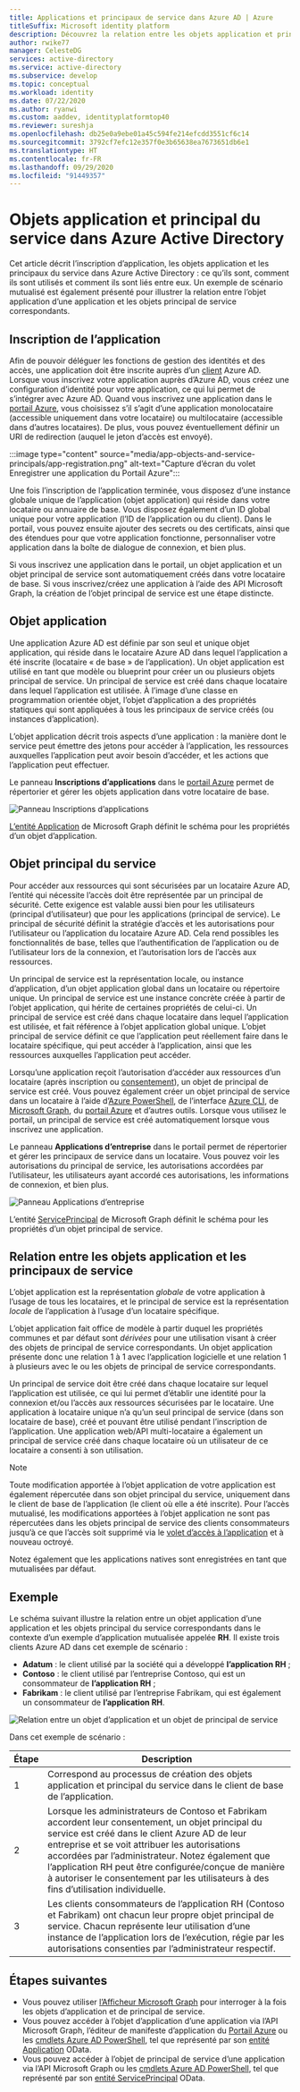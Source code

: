```yaml
---
title: Applications et principaux de service dans Azure AD | Azure
titleSuffix: Microsoft identity platform
description: Découvrez la relation entre les objets application et principal du service dans Azure Active Directory.
author: rwike77
manager: CelesteDG
services: active-directory
ms.service: active-directory
ms.subservice: develop
ms.topic: conceptual
ms.workload: identity
ms.date: 07/22/2020
ms.author: ryanwi
ms.custom: aaddev, identityplatformtop40
ms.reviewer: sureshja
ms.openlocfilehash: db25e0a9ebe01a45c594fe214efcdd3551cf6c14
ms.sourcegitcommit: 3792cf7efc12e357f0e3b65638ea7673651db6e1
ms.translationtype: HT
ms.contentlocale: fr-FR
ms.lasthandoff: 09/29/2020
ms.locfileid: "91449357"
---
```

# <a name="application-and-service-principal-objects-in-azure-active-directory"></a>Objets application et principal du service dans Azure Active Directory

Cet article décrit l’inscription d’application, les objets application et les principaux du service dans Azure Active Directory : ce qu’ils sont, comment ils sont utilisés et comment ils sont liés entre eux. Un exemple de scénario mutualisé est également présenté pour illustrer la relation entre l’objet application d’une application et les objets principal de service correspondants.

## <a name="application-registration"></a>Inscription de l’application
Afin de pouvoir déléguer les fonctions de gestion des identités et des accès, une application doit être inscrite auprès d’un [client](developer-glossary.md#tenant) Azure AD. Lorsque vous inscrivez votre application auprès d’Azure AD, vous créez une configuration d’identité pour votre application, ce qui lui permet de s’intégrer avec Azure AD. Quand vous inscrivez une application dans le [portail Azure][AZURE-Portal], vous choisissez s’il s’agit d’une application monolocataire (accessible uniquement dans votre locataire) ou multilocataire (accessible dans d’autres locataires). De plus, vous pouvez éventuellement définir un URI de redirection (auquel le jeton d’accès est envoyé).

:::image type="content" source="media/app-objects-and-service-principals/app-registration.png" alt-text="Capture d’écran du volet Enregistrer une application du Portail Azure":::

Une fois l’inscription de l’application terminée, vous disposez d’une instance globale unique de l’application (objet application) qui réside dans votre locataire ou annuaire de base.  Vous disposez également d’un ID global unique pour votre application (l’ID de l’application ou du client).  Dans le portail, vous pouvez ensuite ajouter des secrets ou des certificats, ainsi que des étendues pour que votre application fonctionne, personnaliser votre application dans la boîte de dialogue de connexion, et bien plus.

Si vous inscrivez une application dans le portail, un objet application et un objet principal de service sont automatiquement créés dans votre locataire de base.  Si vous inscrivez/créez une application à l’aide des API Microsoft Graph, la création de l’objet principal de service est une étape distincte.

## <a name="application-object"></a>Objet application
Une application Azure AD est définie par son seul et unique objet application, qui réside dans le locataire Azure AD dans lequel l’application a été inscrite (locataire « de base » de l’application).  Un objet application est utilisé en tant que modèle ou blueprint pour créer un ou plusieurs objets principal de service.  Un principal de service est créé dans chaque locataire dans lequel l’application est utilisée. À l’image d’une classe en programmation orientée objet, l’objet d’application a des propriétés statiques qui sont appliquées à tous les principaux de service créés (ou instances d’application).

L’objet application décrit trois aspects d’une application : la manière dont le service peut émettre des jetons pour accéder à l’application, les ressources auxquelles l’application peut avoir besoin d’accéder, et les actions que l’application peut effectuer.

Le panneau **Inscriptions d’applications** dans le [portail Azure][AZURE-Portal] permet de répertorier et gérer les objets application dans votre locataire de base.

![Panneau Inscriptions d’applications](./media/app-objects-and-service-principals/app-registrations-blade.png)

[L’entité Application][MS-Graph-App-Entity] de Microsoft Graph définit le schéma pour les propriétés d’un objet d’application.

## <a name="service-principal-object"></a>Objet principal du service
Pour accéder aux ressources qui sont sécurisées par un locataire Azure AD, l’entité qui nécessite l’accès doit être représentée par un principal de sécurité. Cette exigence est valable aussi bien pour les utilisateurs (principal d’utilisateur) que pour les applications (principal de service). Le principal de sécurité définit la stratégie d’accès et les autorisations pour l’utilisateur ou l’application du locataire Azure AD. Cela rend possibles les fonctionnalités de base, telles que l’authentification de l’application ou de l’utilisateur lors de la connexion, et l’autorisation lors de l’accès aux ressources.

Un principal de service est la représentation locale, ou instance d’application, d’un objet application global dans un locataire ou répertoire unique. Un principal de service est une instance concrète créée à partir de l’objet application, qui hérite de certaines propriétés de celui-ci.  Un principal de service est créé dans chaque locataire dans lequel l’application est utilisée, et fait référence à l’objet application global unique.  L’objet principal de service définit ce que l’application peut réellement faire dans le locataire spécifique, qui peut accéder à l’application, ainsi que les ressources auxquelles l’application peut accéder.

Lorsqu’une application reçoit l’autorisation d’accéder aux ressources d’un locataire (après inscription ou [consentement](developer-glossary.md#consent)), un objet de principal de service est créé. Vous pouvez également créer un objet principal de service dans un locataire à l’aide d’[Azure PowerShell](howto-authenticate-service-principal-powershell.md), de l’interface [Azure CLI](/cli/azure/create-an-azure-service-principal-azure-cli?view=azure-cli-latest), de [Microsoft Graph](/graph/api/serviceprincipal-post-serviceprincipals?view=graph-rest-1.0&tabs=http), du [portail Azure][AZURE-Portal] et d’autres outils.  Lorsque vous utilisez le portail, un principal de service est créé automatiquement lorsque vous inscrivez une application.

Le panneau **Applications d’entreprise** dans le portail permet de répertorier et gérer les principaux de service dans un locataire. Vous pouvez voir les autorisations du principal de service, les autorisations accordées par l’utilisateur, les utilisateurs ayant accordé ces autorisations, les informations de connexion, et bien plus.

![Panneau Applications d’entreprise](./media/app-objects-and-service-principals/enterprise-apps-blade.png)

L’entité [ServicePrincipal][MS-Graph-Sp-Entity] de Microsoft Graph définit le schéma pour les propriétés d’un objet principal de service.

## <a name="relationship-between-application-objects-and-service-principals"></a>Relation entre les objets application et les principaux de service

L’objet application est la représentation *globale* de votre application à l’usage de tous les locataires, et le principal de service est la représentation *locale* de l’application à l’usage d’un locataire spécifique.

L’objet application fait office de modèle à partir duquel les propriétés communes et par défaut sont *dérivées* pour une utilisation visant à créer des objets de principal de service correspondants. Un objet application présente donc une relation 1 à 1 avec l’application logicielle et une relation 1 à plusieurs avec le ou les objets de principal de service correspondants.

Un principal de service doit être créé dans chaque locataire sur lequel l’application est utilisée, ce qui lui permet d’établir une identité pour la connexion et/ou l’accès aux ressources sécurisées par le locataire. Une application à locataire unique n’a qu’un seul principal de service (dans son locataire de base), créé et pouvant être utilisé pendant l’inscription de l’application. Une application web/API multi-locataire a également un principal de service créé dans chaque locataire où un utilisateur de ce locataire a consenti à son utilisation.

> [!NOTE]
> Toute modification apportée à l’objet application de votre application est également répercutée dans son objet principal du service, uniquement dans le client de base de l’application (le client où elle a été inscrite). Pour l’accès mutualisé, les modifications apportées à l’objet application ne sont pas répercutées dans les objets principal de service des clients consommateurs jusqu’à ce que l’accès soit supprimé via le [volet d’accès à l’application](https://myapps.microsoft.com) et à nouveau octroyé.
>
> Notez également que les applications natives sont enregistrées en tant que mutualisées par défaut.

## <a name="example"></a>Exemple

Le schéma suivant illustre la relation entre un objet application d’une application et les objets principal du service correspondants dans le contexte d’un exemple d’application mutualisée appelée **RH**. Il existe trois clients Azure AD dans cet exemple de scénario :

- **Adatum** : le client utilisé par la société qui a développé **l’application RH** ;
- **Contoso** : le client utilisé par l’entreprise Contoso, qui est un consommateur de **l’application RH** ;
- **Fabrikam** : le client utilisé par l’entreprise Fabrikam, qui est également un consommateur de **l’application RH**.

![Relation entre un objet d’application et un objet de principal de service](./media/app-objects-and-service-principals/application-objects-relationship.svg)

Dans cet exemple de scénario :

| Étape | Description |
|------|-------------|
| 1    | Correspond au processus de création des objets application et principal du service dans le client de base de l’application. |
| 2    | Lorsque les administrateurs de Contoso et Fabrikam accordent leur consentement, un objet principal du service est créé dans le client Azure AD de leur entreprise et se voit attribuer les autorisations accordées par l’administrateur. Notez également que l’application RH peut être configurée/conçue de manière à autoriser le consentement par les utilisateurs à des fins d’utilisation individuelle. |
| 3    | Les clients consommateurs de l’application RH (Contoso et Fabrikam) ont chacun leur propre objet principal de service. Chacun représente leur utilisation d’une instance de l’application lors de l’exécution, régie par les autorisations consenties par l’administrateur respectif. |

## <a name="next-steps"></a>Étapes suivantes

- Vous pouvez utiliser [l’Afficheur Microsoft Graph](https://developer.microsoft.com/graph/graph-explorer) pour interroger à la fois les objets d’application et de principal de service.
- Vous pouvez accéder à l’objet d’application d’une application via l’API Microsoft Graph, l’éditeur de manifeste d’application du [Portail Azure][AZURE-Portal] ou les [cmdlets Azure AD PowerShell](/powershell/azure/?view=azureadps-2.0), tel que représenté par son [entité Application][MS-Graph-App-Entity] OData.
- Vous pouvez accéder à l’objet de principal de service d’une application via l’API Microsoft Graph ou les [cmdlets Azure AD PowerShell](/powershell/azure/?view=azureadps-2.0), tel que représenté par son [entité ServicePrincipal][MS-Graph-Sp-Entity] OData.

<!--Image references-->

<!--Reference style links -->
[MS-Graph-App-Entity]: /graph/api/resources/application
[MS-Graph-Sp-Entity]: /graph/api/resources/serviceprincipal
[AZURE-Portal]: https://portal.azure.com